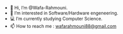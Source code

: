- 👋 Hi, I’m @Wafa-Rahmouni.
- 👀 I’m interested in Software/Hardware engeneering.
- 💻 I’m currently studying Computer Science.
- 📫 How to reach me : wafarahmouni88@gmail.com

<!---
Wafa-Rahmouni/Wafa-Rahmouni is a ✨ special ✨ repository because its `README.md` (this file) appears on your GitHub profile.
You can click the Preview link to take a look at your changes.
--->
